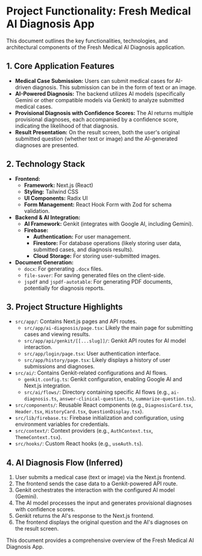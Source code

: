# Project Functionality: Fresh Medical AI Diagnosis App

This document outlines the key functionalities, technologies, and architectural components of the Fresh Medical AI Diagnosis application.

## 1. Core Application Features

*   **Medical Case Submission:** Users can submit medical cases for AI-driven diagnosis. This submission can be in the form of text or an image.
*   **AI-Powered Diagnosis:** The backend utilizes AI models (specifically Gemini or other compatible models via Genkit) to analyze submitted medical cases.
*   **Provisional Diagnosis with Confidence Scores:** The AI returns multiple provisional diagnoses, each accompanied by a confidence score, indicating the likelihood of that diagnosis.
*   **Result Presentation:** On the result screen, both the user's original submitted question (whether text or image) and the AI-generated diagnoses are presented.

## 2. Technology Stack

*   **Frontend:**
    *   **Framework:** Next.js (React)
    *   **Styling:** Tailwind CSS
    *   **UI Components:** Radix UI
    *   **Form Management:** React Hook Form with Zod for schema validation.
*   **Backend & AI Integration:**
    *   **AI Framework:** Genkit (integrates with Google AI, including Gemini).
    *   **Firebase:**
        *   **Authentication:** For user management.
        *   **Firestore:** For database operations (likely storing user data, submitted cases, and diagnosis results).
        *   **Cloud Storage:** For storing user-submitted images.
*   **Document Generation:**
    *   `docx`: For generating `.docx` files.
    *   `file-saver`: For saving generated files on the client-side.
    *   `jspdf` and `jspdf-autotable`: For generating PDF documents, potentially for diagnosis reports.

## 3. Project Structure Highlights

*   `src/app/`: Contains Next.js pages and API routes.
    *   `src/app/ai-diagnosis/page.tsx`: Likely the main page for submitting cases and viewing results.
    *   `src/app/api/genkit/[[...slug]]/`: Genkit API routes for AI model interaction.
    *   `src/app/login/page.tsx`: User authentication interface.
    *   `src/app/history/page.tsx`: Likely displays a history of user submissions and diagnoses.
*   `src/ai/`: Contains Genkit-related configurations and AI flows.
    *   `genkit.config.ts`: Genkit configuration, enabling Google AI and Next.js integration.
    *   `src/ai/flows/`: Directory containing specific AI flows (e.g., `ai-diagnosis.ts`, `answer-clinical-question.ts`, `summarize-question.ts`).
*   `src/components/`: Reusable React components (e.g., `DiagnosisCard.tsx`, `Header.tsx`, `HistoryCard.tsx`, `QuestionDisplay.tsx`).
*   `src/lib/firebase.ts`: Firebase initialization and configuration, using environment variables for credentials.
*   `src/context/`: Context providers (e.g., `AuthContext.tsx`, `ThemeContext.tsx`).
*   `src/hooks/`: Custom React hooks (e.g., `useAuth.ts`).

## 4. AI Diagnosis Flow (Inferred)

1.  User submits a medical case (text or image) via the Next.js frontend.
2.  The frontend sends the case data to a Genkit-powered API route.
3.  Genkit orchestrates the interaction with the configured AI model (Gemini).
4.  The AI model processes the input and generates provisional diagnoses with confidence scores.
5.  Genkit returns the AI's response to the Next.js frontend.
6.  The frontend displays the original question and the AI's diagnoses on the result screen.

This document provides a comprehensive overview of the Fresh Medical AI Diagnosis App.
